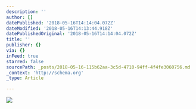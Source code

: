 ```yaml
---
description: ''
author: []
datePublished: '2018-05-16T14:14:04.072Z'
dateModified: '2018-05-16T14:13:44.918Z'
datePublishedOriginal: '2018-05-16T14:14:04.072Z'
title: ''
publisher: {}
via: {}
inFeed: true
starred: false
sourcePath: _posts/2018-05-16-115b62aa-3c5d-4710-94ff-4f4fe3060756.md
_context: 'http://schema.org'
_type: Article

---
```

![](https://the-grid-user-content.s3-us-west-2.amazonaws.com/12cc3193-9e3b-45c6-b255-4c6e318911fc.jpg)
